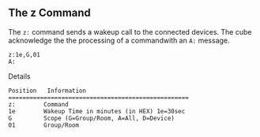
## The z Command

The `z:` command sends a wakeup call to the connected devices. 
The cube  acknowledge the the processing of a commandwith an `A:` message. 


```
z:1e,G,01
A:
```

Details
```
Position   Information
===================================================
z:        Command
1e        Wakeup Time in minutes (in HEX) 1e=30sec
G         Scope (G=Group/Room, A=All, D=Device)
01        Group/Room
```

